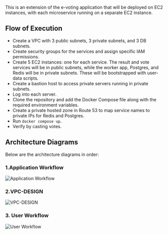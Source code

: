 
This is an extension of the e-voting application that will be deployed on EC2 instances, with each microservice running on a separate EC2 instance.

## Flow of Execution

- Create a VPC with 3 public subnets, 3 private subnets, and 3 DB subnets.
- Create security groups for the services and assign specific IAM permissions.
- Create 5 EC2 instances: one for each service. The result and vote services will be in public subnets, while the worker app, Postgres, and Redis will be in private subnets. These will be bootstrapped with user-data scripts.
- Create a bastion host to access private servers running in private subnets.
- Log into each server.
- Clone the repository and add the Docker Compose file along with the required environment variables.
- Create a private hosted zone in Route 53 to map service names to private IPs for Redis and Postgres.
- Run `docker compose up`.
- Verify by casting votes.

## Architecture Diagrams

Below are the architecture diagrams in order:

### 1.Application Workflow
![Application Workflow](app-workflow.gif)

### 2.VPC-DESIGN
![VPC-DESIGN](vpc-design.png)

### 3. User Workflow
![User Workflow](user-flow.gif)




